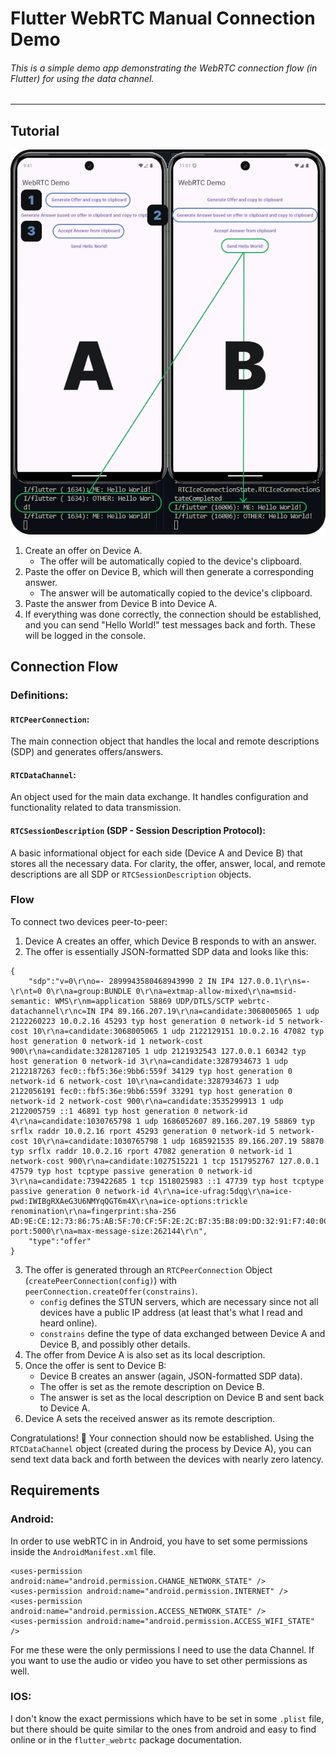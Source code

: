 # Flutter WebRTC Manual Connection Demo

###### This is a simple demo app demonstrating the WebRTC connection flow (in Flutter) for using the data channel.

---
## Tutorial
![Tutorial Picture](./Tutorial%20Picture.png)
</br>
1. Create an offer on Device A.
    - The offer will be automatically copied to the device's clipboard.
2. Paste the offer on Device B, which will then generate a corresponding answer.
    - The answer will be automatically copied to the device's clipboard.
3. Paste the answer from Device B into Device A.
4. If everything was done correctly, the connection should be established, and you can send "Hello World!" test messages back and forth. These will be logged in the console.

## Connection Flow
### Definitions:
#### ```RTCPeerConnection```:
The main connection object that handles the local and remote descriptions (SDP) and generates offers/answers.

#### ```RTCDataChannel```:
An object used for the main data exchange. It handles configuration and functionality related to data transmission.

#### ```RTCSessionDescription``` (SDP - Session Description Protocol):
A basic informational object for each side (Device A and Device B) that stores all the necessary data. For clarity, the offer, answer, local, and remote descriptions are all SDP or ```RTCSessionDescription``` objects.

### Flow
To connect two devices peer-to-peer:
1. Device A creates an offer, which Device B responds to with an answer.
2. The offer is essentially JSON-formatted SDP data and looks like this:
```
{
    "sdp":"v=0\r\no=- 2899943580468943990 2 IN IP4 127.0.0.1\r\ns=-\r\nt=0 0\r\na=group:BUNDLE 0\r\na=extmap-allow-mixed\r\na=msid-semantic: WMS\r\nm=application 58869 UDP/DTLS/SCTP webrtc-datachannel\r\nc=IN IP4 89.166.207.19\r\na=candidate:3068005065 1 udp 2122260223 10.0.2.16 45293 typ host generation 0 network-id 5 network-cost 10\r\na=candidate:3068005065 1 udp 2122129151 10.0.2.16 47082 typ host generation 0 network-id 1 network-cost 900\r\na=candidate:3281287105 1 udp 2121932543 127.0.0.1 60342 typ host generation 0 network-id 3\r\na=candidate:3287934673 1 udp 2122187263 fec0::fbf5:36e:9bb6:559f 34129 typ host generation 0 network-id 6 network-cost 10\r\na=candidate:3287934673 1 udp 2122056191 fec0::fbf5:36e:9bb6:559f 33291 typ host generation 0 network-id 2 network-cost 900\r\na=candidate:3535299913 1 udp 2122005759 ::1 46891 typ host generation 0 network-id 4\r\na=candidate:1030765798 1 udp 1686052607 89.166.207.19 58869 typ srflx raddr 10.0.2.16 rport 45293 generation 0 network-id 5 network-cost 10\r\na=candidate:1030765798 1 udp 1685921535 89.166.207.19 58870 typ srflx raddr 10.0.2.16 rport 47082 generation 0 network-id 1 network-cost 900\r\na=candidate:1027515221 1 tcp 1517952767 127.0.0.1 47579 typ host tcptype passive generation 0 network-id 3\r\na=candidate:739422685 1 tcp 1518025983 ::1 47739 typ host tcptype passive generation 0 network-id 4\r\na=ice-ufrag:5dqg\r\na=ice-pwd:IWIBgRXAeG3U6NMYqQGT6m4X\r\na=ice-options:trickle renomination\r\na=fingerprint:sha-256 AD:9E:CE:12:73:86:75:AB:5F:70:CF:5F:2E:2C:B7:35:B8:09:DD:32:91:F7:40:0C:52:66:93:60:70:AD:5E:00\r\na=setup:actpass\r\na=mid:0\r\na=sctp-port:5000\r\na=max-message-size:262144\r\n",
    "type":"offer"
}
```

3. The offer is generated through an ```RTCPeerConnection``` Object (```createPeerConnection(config)```) with ```peerConnection.createOffer(constrains)```.
    - ```config``` defines the STUN servers, which are necessary since not all devices have a public IP address (at least that's what I read and heard online).
    - ```constrains``` define the type of data exchanged between Device A and Device B, and possibly other details.
4. The offer from Device A is also set as its local description.
5. Once the offer is sent to Device B:
    - Device B creates an answer (again, JSON-formatted SDP data).
    - The offer is set as the remote description on Device B.
    - The answer is set as the local description on Device B and sent back to Device A.
6. Device A sets the received answer as its remote description.

Congratulations! 🎉
Your connection should now be established. Using the ```RTCDataChannel``` object (created during the process by Device A), you can send text data back and forth between the devices with nearly zero latency.

## Requirements
### Android:
In order to use webRTC in in Android, you have to set some permissions inside the ```AndroidManifest.xml``` file.
```
<uses-permission android:name="android.permission.CHANGE_NETWORK_STATE" />
<uses-permission android:name="android.permission.INTERNET" />
<uses-permission android:name="android.permission.ACCESS_NETWORK_STATE" />
<uses-permission android:name="android.permission.ACCESS_WIFI_STATE" />
```
For me these were the only permissions I need to use the data Channel. If you want to use the audio or video you have to set other permissions as well.
### IOS:
I don't know the exact permissions which have to be set in some ```.plist``` file, but there should be quite similar to the ones from android and easy to find online or in the ```flutter_webrtc``` package documentation.